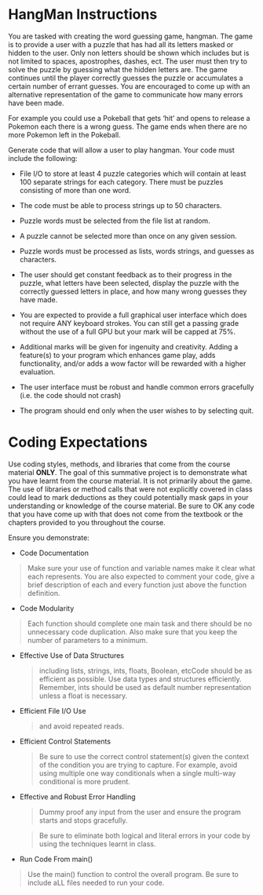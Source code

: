 # HangMan Instructions  
You are tasked with creating the word guessing game, hangman.   The game is to provide a user with a puzzle that has had all its letters masked or hidden to the user. Only non letters should be shown which includes but is not limited to spaces, apostrophes, dashes, ect.  The user must then try to solve the puzzle by guessing what the hidden letters are.   The game continues until the player correctly guesses the puzzle or accumulates a certain number of errant guesses.  You are encouraged to come up with an alternative representation of the game to communicate how many errors have been made.  

For example you could use a Pokeball that gets ‘hit’ and opens to release a Pokemon each there is a wrong guess.  The game ends when there are no more Pokemon left in the Pokeball.   

  
Generate code that will allow a user to play hangman. Your code must include the following:
- File I/O to store at least 4 puzzle categories which will contain at least 100 separate strings for each category.  There must be puzzles consisting of more than one word.
- The code must be able to process strings up to 50 characters.
- Puzzle words must be selected from the file list at random.
- A puzzle cannot be selected more than once on any given session.
- Puzzle words must be processed as lists, words strings, and guesses as characters.
- The user should get constant feedback as to their progress in the puzzle, what letters have been selected, display the puzzle with the correctly guessed letters in place, and how many wrong guesses they have made.

- You are expected to provide a full graphical user interface which does not require ANY keyboard strokes.  You can still get a passing grade without the use of a full GPU but your mark will be capped at 75%.
- Additional marks will be given for ingenuity and creativity. Adding a feature(s) to your program which enhances game play, adds functionality, and/or  adds a wow factor will be rewarded with a higher evaluation.
- The user interface must be robust and handle common errors gracefully (i.e. the code should not crash)
- The program should end only when the user wishes to by selecting quit.

# Coding Expectations
Use coding styles, methods, and libraries that come from the course material **ONLY**.  The goal of this summative project is to demonstrate what you have learnt from the course material.  It is not primarily about the game.  The use of libraries or method calls that were not explicitly covered in class could lead to mark deductions as they could potentially mask gaps in your understanding or knowledge of the course material. Be sure to OK any code that you have come up with that does not come from the textbook or the chapters provided to you throughout the course.

 
Ensure you demonstrate:
- Code Documentation
 >Make sure your use of function and variable names make it clear what each represents. You are also expected to comment your code, give a brief description of each and every function just above the function definition.

- Code Modularity
>Each function should complete one main task and there should be no unnecessary code duplication. Also make sure that you keep the number of parameters to a minimum. 

- Effective Use of Data Structures
  >including lists, strings, ints, floats, Boolean, etcCode should be as efficient as possible.  Use data types and structures efficiently. Remember, ints should be used as default number representation unless a float is necessary. 

- Efficient File I/O Use
  >and avoid repeated reads.

- Efficient Control Statements
  >Be sure to use the correct control statement(s) given the context of the condition you are trying to capture. For example, avoid using multiple one way conditionals when a single multi-way conditional is more prudent.

- Effective and Robust Error Handling
  >Dummy proof any input from the user and ensure the program starts and stops gracefully. 
  
  >Be sure to eliminate both logical and literal errors in your code by using the techniques learnt in class.
- Run Code From main()
> Use the main() function to control the overall program.  Be sure to include aLL files needed to run your code.
